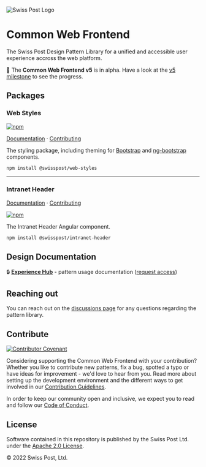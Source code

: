<br>

![Swiss Post Logo](https://www.post.ch/-/media/portal-opp/global/logos/logo---die-post.svg?vs=2&sc_lang=en)


# Common Web Frontend

The Swiss Post Design Pattern Library for a unified and accessible user experience accross the web platform.

🚧 The **Common Web Frontend v5** is in alpha. Have a look at the [v5 milestone](https://github.com/swisspost/common-web-frontend/milestone/1) to see the progress.


## Packages

### Web Styles
[![npm](https://img.shields.io/npm/v/@swisspost/web-styles)](https://www.npmjs.com/package/@swisspost/web-styles)

[Documentation](https://swisspost-web-frontend.netlify.app/) · [Contributing](/packages/web-styles/README.md)


The styling package, including theming for [Bootstrap](https://getbootstrap.com/) and [ng-bootstrap](https://ng-bootstrap.github.io/#/home) components. 

```bash
npm install @swisspost/web-styles
```
<hr>

### Intranet Header
[Documentation](https://swisspost-web-frontend.netlify.app/#/post-samples/intranet-layout) · [Contributing](/packages/angular-components/projects/swisspost-intranet-header/)

[![npm](https://img.shields.io/npm/v/@swisspost/intranet-header)](https://www.npmjs.com/package/@swisspost/intranet-header)

The Intranet Header Angular component.

```bash
npm install @swisspost/intranet-header
```

## Design Documentation

🔒 **[Experience Hub](https://www.experience-hub.ch/document/2803)** - pattern usage documentation ([request access](https://www.experience-hub.ch/request-access/))


## Reaching out

You can reach out on the [discussions page](https://github.com/swisspost/web-frontend/discussions) for any questions regarding the pattern library.


## Contribute

[![Contributor Covenant](https://img.shields.io/badge/Contributor%20Covenant-2.1-4baaaa.svg)](code_of_conduct.md)

Considering supporting the Common Web Frontend with your contribution? Whether you like to contribute new patterns, fix a bug, spotted a typo or have ideas for improvement - we'd love to hear from you. Read more about setting up the development environment and the different ways to get involved in our [Contribution Guidelines](/CONTRIBUTING.md). 

In order to keep our community open and inclusive, we expect you to read and follow our [Code of Conduct](/CODE_OF_CONDUCT.md).


## License

Software contained in this repository is published by the Swiss Post Ltd. under the [Apache 2.0 License](./LICENSE).

© 2022 Swiss Post, Ltd.
